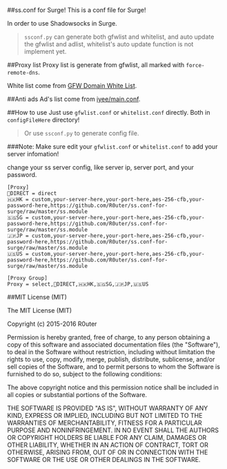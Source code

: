##ss.conf for Surge!
This is a conf file for Surge!

In order to use Shadowsocks in Surge.

> `ssconf.py` can generate both gfwlist and whitelist, 
and auto update the gfwlist and adlist, 
whitelist's auto update function is not implement yet.

##Proxy list 
Proxy list is generate from gfwlist, all marked with `force-remote-dns`.

White list come from [GFW Domain White List](https://goo.gl/tBixve).

##Anti ads
Ad's list come from [iyee/main.conf](https://goo.gl/70DG6i).


##How to use
Just use `gfwlist.conf` or `whitelist.conf` directly. Both in `configFileHere` directory!

>Or use `ssconf.py` to generate config file.


###Note:
Make sure edit your `gfwlist.conf` or `whitelist.conf` to add your server infomation!

change your ss server config, like server ip, server port, and your password.

    [Proxy]
    💊DIRECT = direct
    🇭🇰HK = custom,your-server-here,your-port-here,aes-256-cfb,your-password-here,https://github.com/R0uter/ss.conf-for-surge/raw/master/ss.module
    🇸🇬SG = custom,your-server-here,your-port-here,aes-256-cfb,your-password-here,https://github.com/R0uter/ss.conf-for-surge/raw/master/ss.module
    🇯🇵JP = custom,your-server-here,your-port-here,aes-256-cfb,your-password-here,https://github.com/R0uter/ss.conf-for-surge/raw/master/ss.module
    🇺🇸US = custom,your-server-here,your-port-here,aes-256-cfb,your-password-here,https://github.com/R0uter/ss.conf-for-surge/raw/master/ss.module
    
    [Proxy Group]
    Proxy = select,💊DIRECT,🇭🇰HK,🇸🇬SG,🇯🇵JP,🇺🇸US

##MIT License (MIT)

The MIT License (MIT)

Copyright (c) 2015-2016 R0uter

Permission is hereby granted, free of charge, to any person obtaining a copy
of this software and associated documentation files (the "Software"), to deal
in the Software without restriction, including without limitation the rights
to use, copy, modify, merge, publish, distribute, sublicense, and/or sell
copies of the Software, and to permit persons to whom the Software is
furnished to do so, subject to the following conditions:

The above copyright notice and this permission notice shall be included in all
copies or substantial portions of the Software.

THE SOFTWARE IS PROVIDED "AS IS", WITHOUT WARRANTY OF ANY KIND, EXPRESS OR
IMPLIED, INCLUDING BUT NOT LIMITED TO THE WARRANTIES OF MERCHANTABILITY,
FITNESS FOR A PARTICULAR PURPOSE AND NONINFRINGEMENT. IN NO EVENT SHALL THE
AUTHORS OR COPYRIGHT HOLDERS BE LIABLE FOR ANY CLAIM, DAMAGES OR OTHER
LIABILITY, WHETHER IN AN ACTION OF CONTRACT, TORT OR OTHERWISE, ARISING FROM,
OUT OF OR IN CONNECTION WITH THE SOFTWARE OR THE USE OR OTHER DEALINGS IN THE
SOFTWARE.

